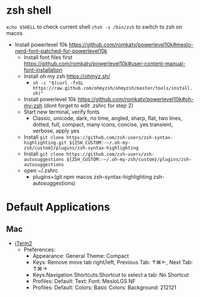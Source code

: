 # zsh shell
`echo $SHELL` to check current shell
`chsh -s /bin/zsh` to switch to zsh on macos

- Install powerlevel 10k https://github.com/romkatv/powerlevel10k#meslo-nerd-font-patched-for-powerlevel10k
	- Install font files first https://github.com/romkatv/powerlevel10k#user-content-manual-font-installation
	- Install oh my zsh https://ohmyz.sh/
		- `sh -c "$(curl -fsSL https://raw.github.com/ohmyzsh/ohmyzsh/master/tools/install.sh)"`
	- Install powerlevel 10k https://github.com/romkatv/powerlevel10k#oh-my-zsh (dont forget to edit .zshrc for step 2)
	- Start new terminal, verify fonts
		- Classic, unicode, dark, no time, angled, sharp, flat, two lines, dotted, full, compact, many icons, concise, yes transient, verbose, apply yes
	- Install `git clone https://github.com/zsh-users/zsh-syntax-highlighting.git ${ZSH_CUSTOM:-~/.oh-my-zsh/custom}/plugins/zsh-syntax-highlighting`
	- Install `git clone https://github.com/zsh-users/zsh-autosuggestions ${ZSH_CUSTOM:-~/.oh-my-zsh/custom}/plugins/zsh-autosuggestions`
	- open ~/.zshrc
	  - plugins=(git npm macos zsh-syntax-highlighting zsh-autosuggestions)
# Default Applications

## Mac
- [iTerm2](https://iterm2.com/downloads/stable/latest)
  - Preferences:
    - Appearance: General Theme: Compact
    - Keys: Remove move tab right/left, Previous Tab: ↑⌘←, Next Tab: ↑⌘→
    - Keys:Navigation Shortcuts:Shortcut to select a tab: No Shortcut
    - Profiles: Default: Text: Font: MesloLGS NF
    - Profiles: Default: Colors: Basic Colors: Background: 212121
